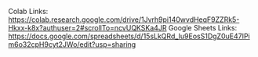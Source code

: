 Colab Links:
https://colab.research.google.com/drive/1Jvrh9pi140wvdHeqF9ZZRk5-Hkxx-k8x?authuser=2#scrollTo=ncvUQKSKa4JR
Google Sheets Links:
https://docs.google.com/spreadsheets/d/15sLkQRd_Iu9EosS1DgZ0uE47IPim6o32cpH9cyt2JWo/edit?usp=sharing

